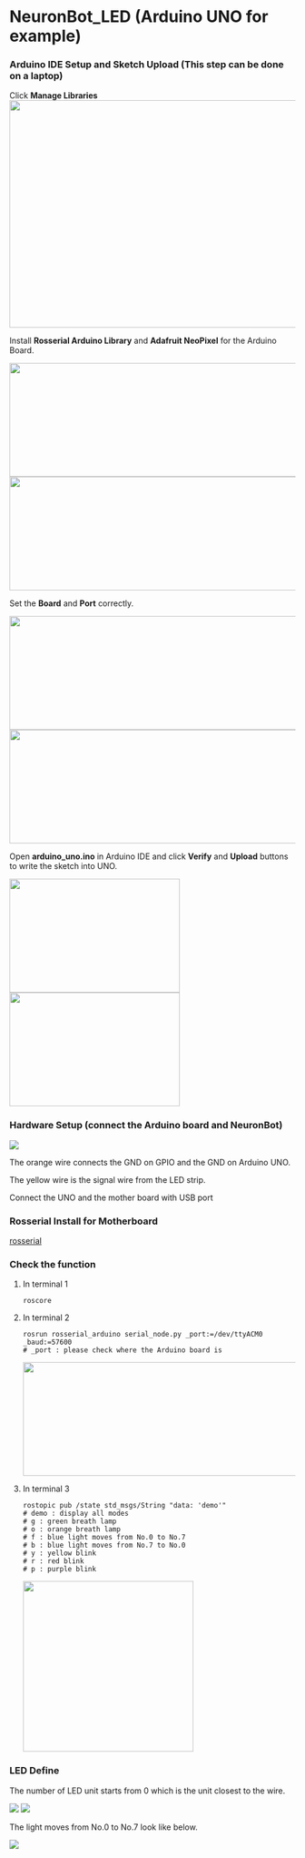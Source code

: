 # NeuronBot_LED (Arduino UNO for example)

### Arduino IDE Setup and Sketch Upload (This step can be done on a laptop)

Click **Manage Libraries**  
<img src="https://github.com/jeremylu0601/NeuronBot_LED/blob/master/images/arduino_manage_library.png" width="800" height="400">


Install **Rosserial Arduino Library** and **Adafruit NeoPixel** for the Arduino Board.

<img src="https://github.com/jeremylu0601/NeuronBot_LED/blob/master/images/download_rosserial.png" width="600" height="200">
<img src="https://github.com/jeremylu0601/NeuronBot_LED/blob/master/images/download_adafruit.png" width="600" height="200">


Set the **Board** and **Port** correctly.

<img src="https://github.com/jeremylu0601/NeuronBot_LED/blob/master/images/UNO_BoardType.jpg" width="600" height="200">
<img src="https://github.com/jeremylu0601/NeuronBot_LED/blob/master/images/UNO_Port.jpg" width="600" height="200">


Open **arduino_uno.ino** in Arduino IDE and click **Verify** and **Upload** buttons to write the sketch into UNO.

<img src="https://github.com/jeremylu0601/NeuronBot_LED/blob/master/images/verify.png" width="300" height="200"> <img src="https://github.com/jeremylu0601/NeuronBot_LED/blob/master/images/upload.png" width="300" height="200">

### Hardware Setup (connect the Arduino board and NeuronBot)

![](https://github.com/jeremylu0601/NeuronBot_LED/blob/master/images/hardware.png)

The orange wire connects the GND on GPIO and the GND on Arduino UNO.

The yellow wire is the signal wire from the LED strip. 

Connect the UNO and the mother board with USB port


### Rosserial Install for Motherboard

[rosserial](https://github.com/ros-drivers/rosserial)

### Check the function

1. In terminal 1
    ```
    roscore
    ```
    
2. In terminal 2
    ```
    rosrun rosserial_arduino serial_node.py _port:=/dev/ttyACM0 _baud:=57600
    # _port : please check where the Arduino board is 
    ``` 
    <img src="https://github.com/jeremylu0601/NeuronBot_LED/blob/master/images/terminal_rosserial.png" width="600" height="200">
    
3. In terminal 3
    ```
    rostopic pub /state std_msgs/String "data: 'demo'" 
    # demo : display all modes
    # g : green breath lamp
    # o : orange breath lamp
    # f : blue light moves from No.0 to No.7
    # b : blue light moves from No.7 to No.0
    # y : yellow blink
    # r : red blink
    # p : purple blink
    ``` 
    <img src="https://github.com/jeremylu0601/NeuronBot_LED/blob/master/images/demo.gif" width="300" height="300">




### LED Define

The number of LED unit starts from 0 which is the unit closest to the wire.

<img src="https://github.com/jeremylu0601/NeuronBot_LED/blob/master/images/inside_detail.png"> <img src="https://github.com/jeremylu0601/NeuronBot_LED/blob/master/images/outside_detail.png">


The light moves from No.0 to No.7 look like below.


<img src="https://github.com/jeremylu0601/NeuronBot_LED/blob/master/images/no.0_to_no.7.gif">



